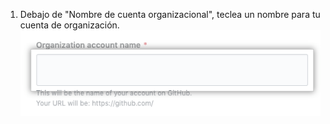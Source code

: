1. Debajo de "Nombre de cuenta organizacional", teclea un nombre para tu cuenta de organización. ![Campo para teclear el nombre de organización](/assets/images/help/organizations/new-org-name.png)
